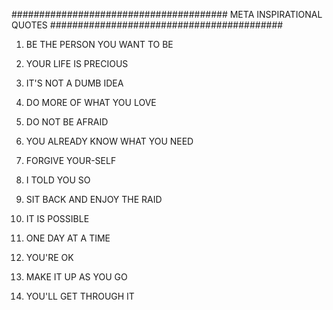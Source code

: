 #######################################   META INSPIRATIONAL QUOTES ##########################################



1)   BE THE PERSON YOU WANT TO BE

2)   YOUR LIFE IS PRECIOUS

3)   IT'S NOT A DUMB IDEA

4)   DO MORE OF WHAT YOU LOVE

5)   DO NOT BE AFRAID

6)   YOU ALREADY KNOW WHAT YOU NEED

7)   FORGIVE YOUR-SELF

8)   I TOLD YOU SO

9)   SIT BACK AND ENJOY THE RAID

10)  IT IS POSSIBLE

11)  ONE DAY AT A TIME

12)  YOU'RE OK

13)  MAKE IT UP AS YOU GO

14)  YOU'LL GET THROUGH IT
